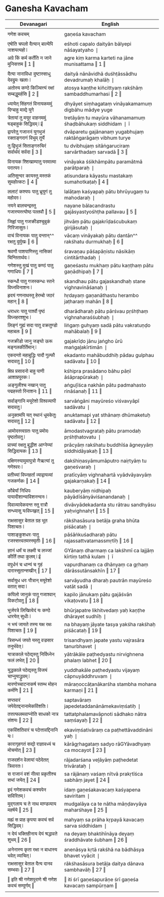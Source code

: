 # Ganesha Kavacham

| Devanagari | English |
| ------ | ------ |
|  |  |
| गणेश कवचम्   | gaṇeśa kavacham   |
|  |  |
| एषोति चपलो दैत्यान् बाल्येपि नाशयत्यहो ❘   | eśhoti capalo daityān bālyepi nāśayatyaho ❘   |
| अग्रे किं कर्म कर्तेति न जाने मुनिसत्तम ‖ 1 ‖   | agre kiṃ karma karteti na jāne munisattama ‖ 1 ‖   |
|  |  |
| दैत्या नानाविधा दुष्टास्साधु देवद्रुमः खलाः ❘   | daityā nānāvidhā duśhṭāssādhu devadrumaḥ khalāḥ ❘   |
| अतोस्य कण्ठे किञ्चित्त्यं रक्षां सम्बद्धुमर्हसि ‖ 2 ‖   | atosya kaṇṭhe kiñcittyaṃ rakśhāṃ sambaddhumarhasi ‖ 2 ‖   |
|  |  |
| ध्यायेत् सिंहगतं विनायकममुं दिग्बाहु माद्ये युगे   | dhyāyet siṃhagataṃ vināyakamamuṃ digbāhu mādye yuge   |
| त्रेतायां तु मयूर वाहनममुं षड्बाहुकं सिद्धिदम् ❘ ई   | tretāyāṃ tu mayūra vāhanamamuṃ śhaḍbāhukaṃ siddhidam ❘ ī   |
| द्वापरेतु गजाननं युगभुजं रक्ताङ्गरागं विभुम् तुर्ये   | dvāparetu gajānanaṃ yugabhujaṃ raktāṅgarāgaṃ vibhum turye   |
| तु द्विभुजं सिताङ्गरुचिरं सर्वार्थदं सर्वदा ‖ 3 ‖   | tu dvibhujaṃ sitāṅgaruciraṃ sarvārthadaṃ sarvadā ‖ 3 ‖   |
|  |  |
| विनायक श्शिखाम्पातु परमात्मा परात्परः ❘   | vināyaka śśikhāmpātu paramātmā parātparaḥ ❘   |
| अतिसुन्दर कायस्तु मस्तकं सुमहोत्कटः ‖ 4 ‖   | atisundara kāyastu mastakaṃ sumahotkaṭaḥ ‖ 4 ‖   |
|  |  |
| ललाटं कश्यपः पातु भ्रूयुगं तु महोदरः ❘   | lalāṭaṃ kaśyapaḥ pātu bhrūyugaṃ tu mahodaraḥ ❘   |
| नयने बालचन्द्रस्तु गजास्यस्त्योष्ठ पल्लवौ ‖ 5 ‖   | nayane bālacandrastu gajāsyastyośhṭha pallavau ‖ 5 ‖   |
|  |  |
| जिह्वां पातु गजक्रीडश्चुबुकं गिरिजासुतः ❘   | jihvāṃ pātu gajakrīḍaścubukaṃ girijāsutaḥ ❘   |
| वाचं विनायकः पातु दन्तान्^^ रक्षतु दुर्मुखः ‖ 6 ‖   | vācaṃ vināyakaḥ pātu dantān^^ rakśhatu durmukhaḥ ‖ 6 ‖   |
|  |  |
| श्रवणौ पाशपाणिस्तु नासिकां चिन्तितार्थदः ❘   | śravaṇau pāśapāṇistu nāsikāṃ cintitārthadaḥ ❘   |
| गणेशस्तु मुखं पातु कण्ठं पातु गणाधिपः ‖ 7 ‖   | gaṇeśastu mukhaṃ pātu kaṇṭhaṃ pātu gaṇādhipaḥ ‖ 7 ‖   |
|  |  |
| स्कन्धौ पातु गजस्कन्धः स्तने विघ्नविनाशनः ❘   | skandhau pātu gajaskandhaḥ stane vighnavināśanaḥ ❘   |
| हृदयं गणनाथस्तु हेरम्बो जठरं महान् ‖ 8 ‖   | hṛdayaṃ gaṇanāthastu herambo jaṭharaṃ mahān ‖ 8 ‖   |
|  |  |
| धराधरः पातु पार्श्वौ पृष्ठं विघ्नहरश्शुभः ❘   | dharādharaḥ pātu pārśvau pṛśhṭhaṃ vighnaharaśśubhaḥ ❘   |
| लिङ्गं गुह्यं सदा पातु वक्रतुण्डो महाबलः ‖ 9 ‖   | liṅgaṃ guhyaṃ sadā pātu vakratuṇḍo mahābalaḥ ‖ 9 ‖   |
|  |  |
| गजक्रीडो जानु जङ्घो ऊरू मङ्गलकीर्तिमान् ❘   | gajakrīḍo jānu jaṅgho ūrū maṅgaḻakīrtimān ❘   |
| एकदन्तो महाबुद्धिः पादौ गुल्फौ सदावतु ‖ 10 ‖   | ekadanto mahābuddhiḥ pādau gulphau sadāvatu ‖ 10 ‖   |
|  |  |
| क्षिप्र प्रसादनो बाहु पाणी आशाप्रपूरकः ❘   | kśhipra prasādano bāhu pāṇī āśāprapūrakaḥ ❘   |
| अङ्गुलीश्च नखान् पातु पद्महस्तो रिनाशनः ‖ 11 ‖   | aṅguḻīśca nakhān pātu padmahasto rināśanaḥ ‖ 11 ‖   |
|  |  |
| सर्वाङ्गानि मयूरेशो विश्वव्यापी सदावतु ❘   | sarvāṅgāni mayūreśo viśvavyāpī sadāvatu ❘   |
| अनुक्तमपि यत् स्थानं धूमकेतुः सदावतु ‖ 12 ‖   | anuktamapi yat sthānaṃ dhūmaketuḥ sadāvatu ‖ 12 ‖   |
|  |  |
| आमोदस्त्वग्रतः पातु प्रमोदः पृष्ठतोवतु ❘   | āmodastvagrataḥ pātu pramodaḥ pṛśhṭhatovatu ❘   |
| प्राच्यां रक्षतु बुद्धीश आग्नेय्यां सिद्धिदायकः ‖ 13 ‖   | prācyāṃ rakśhatu buddhīśa āgneyyāṃ siddhidāyakaḥ ‖ 13 ‖   |
|  |  |
| दक्षिणस्यामुमापुत्रो नैऋत्यां तु गणेश्वरः ❘   | dakśhiṇasyāmumāputro naiṛtyāṃ tu gaṇeśvaraḥ ❘   |
| प्रतीच्यां विघ्नहर्ता व्याद्वायव्यां गजकर्णकः ‖ 14 ‖   | pratīcyāṃ vighnahartā vyādvāyavyāṃ gajakarṇakaḥ ‖ 14 ‖   |
|  |  |
| कौबेर्यां निधिपः पायादीशान्याविशनन्दनः ❘   | kauberyāṃ nidhipaḥ pāyādīśānyāviśanandanaḥ ❘   |
| दिवाव्यादेकदन्त स्तु रात्रौ सन्ध्यासु यःविघ्नहृत् ‖ 15 ‖   | divāvyādekadanta stu rātrau sandhyāsu yaḥvighnahṛt ‖ 15 ‖   |
|  |  |
| राक्षसासुर बेताल ग्रह भूत पिशाचतः ❘   | rākśhasāsura betāḻa graha bhūta piśācataḥ ❘   |
| पाशाङ्कुशधरः पातु रजस्सत्त्वतमस्स्मृतीः ‖ 16 ‖   | pāśāṅkuśadharaḥ pātu rajassattvatamassmṛtīḥ ‖ 16 ‖   |
|  |  |
| ज्ञानं धर्मं च लक्ष्मी च लज्जां कीर्तिं तथा कुलम् ❘ ई   | GYānaṃ dharmaṃ ca lakśhmī ca lajjāṃ kīrtiṃ tathā kulam ❘ ī   |
| वपुर्धनं च धान्यं च गृहं दारास्सुतान्सखीन् ‖ 17 ‖   | vapurdhanaṃ ca dhānyaṃ ca gṛhaṃ dārāssutānsakhīn ‖ 17 ‖   |
|  |  |
| सर्वायुध धरः पौत्रान् मयूरेशो वतात् सदा ❘   | sarvāyudha dharaḥ pautrān mayūreśo vatāt sadā ❘   |
| कपिलो जानुकं पातु गजाश्वान् विकटोवतु ‖ 18 ‖   | kapilo jānukaṃ pātu gajāśvān vikaṭovatu ‖ 18 ‖   |
|  |  |
| भूर्जपत्रे लिखित्वेदं यः कण्ठे धारयेत् सुधीः ❘   | bhūrjapatre likhitvedaṃ yaḥ kaṇṭhe dhārayet sudhīḥ ❘   |
| न भयं जायते तस्य यक्ष रक्षः पिशाचतः ‖ 19 ‖   | na bhayaṃ jāyate tasya yakśha rakśhaḥ piśācataḥ ‖ 19 ‖   |
|  |  |
| त्रिसन्ध्यं जपते यस्तु वज्रसार तनुर्भवेत् ❘   | trisandhyaṃ japate yastu vajrasāra tanurbhavet ❘   |
| यात्राकाले पठेद्यस्तु निर्विघ्नेन फलं लभेत् ‖ 20 ‖   | yātrākāle paṭhedyastu nirvighnena phalaṃ labhet ‖ 20 ‖   |
|  |  |
| युद्धकाले पठेद्यस्तु विजयं चाप्नुयाद्ध्रुवम् ❘   | yuddhakāle paṭhedyastu vijayaṃ cāpnuyāddhruvam ❘   |
| मारणोच्चाटनाकर्ष स्तम्भ मोहन कर्मणि ‖ 21 ‖   | māraṇoccāṭanākarśha stambha mohana karmaṇi ‖ 21 ‖   |
|  |  |
| सप्तवारं जपेदेतद्दनानामेकविंशतिः ❘   | saptavāraṃ japedetaddanānāmekaviṃśatiḥ ❘   |
| तत्तत्फलमवाप्नोति साधको नात्र संशयः ‖ 22 ‖   | tattatphalamavāpnoti sādhako nātra saṃśayaḥ ‖ 22 ‖   |
|  |  |
| एकविंशतिवारं च पठेत्तावद्दिनानि यः ❘   | ekaviṃśativāraṃ ca paṭhettāvaddināni yaḥ ❘   |
| कारागृहगतं सद्यो राज्ञावध्यं च मोचयोत् ‖ 23 ‖   | kārāgṛhagataṃ sadyo rāGYāvadhyaṃ ca mocayot ‖ 23 ‖   |
|  |  |
| राजदर्शन वेलायां पठेदेतत् त्रिवारतः ❘   | rājadarśana veḻāyāṃ paṭhedetat trivārataḥ ❘   |
| स राजानं वशं नीत्वा प्रकृतीश्च सभां जयेत् ‖ 24 ‖   | sa rājānaṃ vaśaṃ nītvā prakṛtīśca sabhāṃ jayet ‖ 24 ‖   |
|  |  |
| इदं गणेशकवचं कश्यपेन सविरितम् ❘   | idaṃ gaṇeśakavacaṃ kaśyapena saviritam ❘   |
| मुद्गलाय च ते नाथ माण्डव्याय महर्षये ‖ 25 ‖   | mudgalāya ca te nātha māṇḍavyāya maharśhaye ‖ 25 ‖   |
|  |  |
| मह्यं स प्राह कृपया कवचं सर्व सिद्धिदम् ❘   | mahyaṃ sa prāha kṛpayā kavacaṃ sarva siddhidam ❘   |
| न देयं भक्तिहीनाय देयं श्रद्धावते शुभम् ‖ 26 ‖   | na deyaṃ bhaktihīnāya deyaṃ śraddhāvate śubham ‖ 26 ‖   |
|  |  |
| अनेनास्य कृता रक्षा न बाधास्य भवेत् व्याचित् ❘   | anenāsya kṛtā rakśhā na bādhāsya bhavet vyācit ❘   |
| राक्षसासुर बेताल दैत्य दानव सम्भवाः ‖ 27 ‖   | rākśhasāsura betāḻa daitya dānava sambhavāḥ ‖ 27 ‖   |
|  |  |
| ‖ इति श्री गणेशपुराणे श्री गणेश कवचं सम्पूर्णम् ‖   | ‖ iti śrī gaṇeśapurāṇe śrī gaṇeśa kavacaṃ sampūrṇam ‖   |
|  |  |
